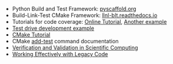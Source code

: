 <!-- testing-introduction2 -->
  * Python Build and Test Framework: [pyscaffold.org](https://pyscaffold.org)
  * Build-Link-Test CMake Framework: [llnl-blt.readthedocs.io](https://llnl-blt.readthedocs.io)
  * Tutorials for code coverage: [Online Tutorial](https://github.com/amklinv/morpheus), [Another example](https://github.com/jrdoneal/infrastructure)
  * [Test drive development example](https://github.com/bssw-tutorial/hello-numerical-world/tree/main/tdd-example)
  * [CMake Tutorial](https://cmake.org/cmake/help/latest/guide/tutorial/index.html)
  * CMake [add-test](https://cmake.org/cmake/help/latest/command/add_test.html) command documentation
  * [Verification and Validation in Scientific Computing](https://doi.org/10.1017/CBO9780511760396)
  * [Working Effectively with Legacy Code](https://isbndb.com/book/9780131177055)
